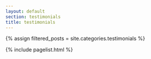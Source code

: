 ```yaml
---
layout: default
section: testimonials
title: testimonials
---
```


{% assign filtered_posts = site.categories.testimonials %}

{% include pagelist.html %}


